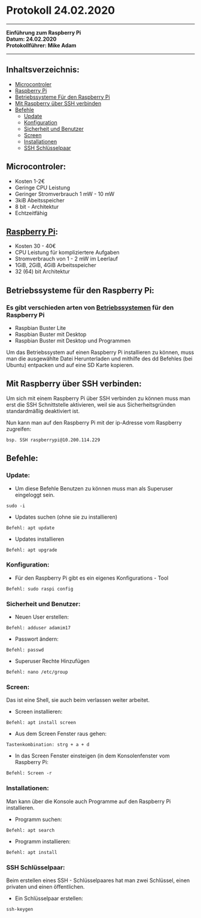 # Protokoll 24.02.2020
------------------------------
**Einführung zum Raspberry Pi**   
**Datum: 24.02.2020**   
**Protokollführer: Mike Adam** 

------------------------------
## Inhaltsverzeichnis:
* [Microcontroler](#microcontroler)  
* [Raspberry Pi](#raspberry-pi)  
* [Betriebssysteme Für den Raspberry Pi](#betriebssysteme-für-den-raspberry-pi)  
* [Mit Raspberry über SSH verbinden](#mit-raspberry-über-ssh-verbinden)  
* [Befehle](#befehle) 
  * [Update](#update)  
  * [Konfiguration](#konfiguration)    
  * [Sicherheit und Benutzer](#sicherheit-und-benutzer) 
  * [Screen](#screen) 
  * [Installationen](#installationen)  
  * [SSH Schlüsselpaar](#ssh-schlüsselpaar)  

## Microcontroler:
  * Kosten 1-2€
  * Geringe CPU Leistung
  * Geringer Stromverbrauch 1 mW - 10 mW
  * 3kiB Abeitsspeicher
  * 8 bit - Architektur
  * Echtzeitfähig
  
## [Raspberry Pi](https://www.raspberrypi.org/products/):
  * Kosten 30 - 40€
  * CPU Leistung für kompliziertere Aufgaben
  * Stromverbrauch von 1 - 2 mW im Leerlauf
  * 1GiB, 2GiB, 4GiB Arbeitsspeicher
  * 32 (64) bit Architektur 
  
## Betriebssysteme für den Raspberry Pi:
  ### Es gibt verschieden arten von [Betriebssystemen](https://www.raspberrypi.org/downloads/raspbian/) für den Raspberry Pi
  * Raspbian Buster Lite
  * Raspbian Buster mit Desktop 
  * Raspbian Buster mit Desktop und Programmen
  
Um das Betriebssystem auf einen Raspberry Pi installieren zu können, muss man die ausgewählte Datei Herunterladen und mithilfe des dd Befehles (bei Ubuntu) entpacken und auf eine SD Karte kopieren.

## Mit Raspberry über SSH verbinden:
Um sich mit einem Raspberry Pi über SSH verbinden zu können muss man erst die SSH Schnittstelle aktivieren, weil sie aus Sicherheitsgründen standardmäßig deaktiviert ist. 

Nun kann man auf den Raspberry Pi mit der ip-Adresse vom Raspberry zugreifen:
````
bsp. SSH raspberrypi@10.200.114.229
````

## Befehle:

### Update:
* Um diese Befehle Benutzen zu können muss man als Superuser eingeloggt sein.
````
sudo -i
````

* Updates suchen (ohne sie zu installieren)
````
Befehl: apt update
````

* Updates installieren
````
Befehl: apt upgrade
````

### Konfiguration:
* Für den Raspberry Pi gibt es ein eigenes Konfigurations - Tool
````
Befehl: sudo raspi config
````

### Sicherheit und Benutzer:
* Neuen User erstellen:
 ````
Befehl: adduser adamim17
 ````
* Passwort ändern:
````
Befehl: passwd
````
* Superuser Rechte Hinzufügen
````
Befehl: nano /etc/group
````
### Screen:
Das ist eine Shell, sie auch beim verlassen weiter arbeitet.
* Screen installieren:
````
Befehl: apt install screen
````
* Aus dem Screen Fenster raus gehen:
````
Tastenkombination: strg + a + d
````
* In das Screen Fenster einsteigen (in dem Konsolenfenster vom Raspberry Pi:
````
Befehl: Screen -r
````

### Installationen:
Man kann über die Konsole auch Programme auf den Raspberry Pi installieren.
* Programm suchen:
````
Befehl: apt search
````
* Programm installieren:
````
Befehl: apt install
````
### SSH Schlüsselpaar:
Beim erstellen eines SSH - Schlüsselpaares hat man zwei Schlüssel, einen privaten und einen öffentlichen.
* Ein Schlüsselpaar erstellen:
````
ssh-keygen
````


